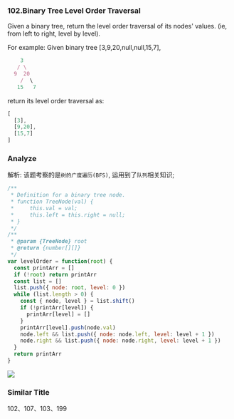 ### 102.Binary Tree Level Order Traversal

Given a binary tree, return the level order traversal of its nodes' values. (ie, from left to right, level by level).

For example:
Given binary tree [3,9,20,null,null,15,7],

```js
    3
   / \
  9  20
    /  \
   15   7
```

return its level order traversal as:

```js
[
  [3],
  [9,20],
  [15,7]
]
```

### Analyze

解析: 该题考察的是`树的广度遍历(BFS)`, 运用到了`队列`相关知识;

```js
/**
 * Definition for a binary tree node.
 * function TreeNode(val) {
 *     this.val = val;
 *     this.left = this.right = null;
 * }
 */
/**
 * @param {TreeNode} root
 * @return {number[][]}
 */
var levelOrder = function(root) {
  const printArr = []
  if (!root) return printArr
  const list = []
  list.push({ node: root, level: 0 })
  while (list.length > 0) {
    const { node, level } = list.shift()
    if (!printArr[level]) {
      printArr[level] = []
    }
    printArr[level].push(node.val)
    node.left && list.push({ node: node.left, level: level + 1 })
    node.right && list.push({ node: node.right, level: level + 1 })
  }
  return printArr
}
```

![](http://with.muyunyun.cn/d668eecd2648eeb7345ed85e3f4d5316.jpg)

### Similar Title

102、107、103、199